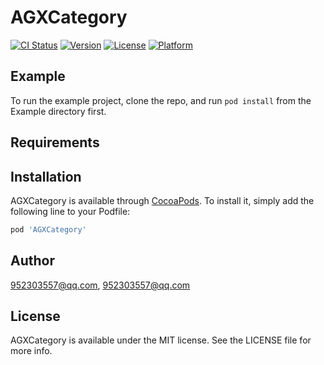 # AGXCategory

[![CI Status](https://img.shields.io/travis/952303557@qq.com/AGXCategory.svg?style=flat)](https://travis-ci.org/952303557@qq.com/AGXCategory)
[![Version](https://img.shields.io/cocoapods/v/AGXCategory.svg?style=flat)](https://cocoapods.org/pods/AGXCategory)
[![License](https://img.shields.io/cocoapods/l/AGXCategory.svg?style=flat)](https://cocoapods.org/pods/AGXCategory)
[![Platform](https://img.shields.io/cocoapods/p/AGXCategory.svg?style=flat)](https://cocoapods.org/pods/AGXCategory)

## Example

To run the example project, clone the repo, and run `pod install` from the Example directory first.

## Requirements

## Installation

AGXCategory is available through [CocoaPods](https://cocoapods.org). To install
it, simply add the following line to your Podfile:

```ruby
pod 'AGXCategory'
```

## Author

952303557@qq.com, 952303557@qq.com

## License

AGXCategory is available under the MIT license. See the LICENSE file for more info.

